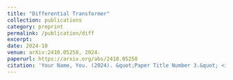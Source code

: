 ```yaml
---
title: "Differential Transformer"
collection: publications
category: preprint
permalink: /publication/diff
excerpt: 
date: 2024-10
venue: arXiv:2410.05258, 2024.
paperurl: https://arxiv.org/abs/2410.05258
citation: 'Your Name, You. (2024). &quot;Paper Title Number 3.&quot; <i>GitHub Journal of Bugs</i>. 1(3).'
---
```

